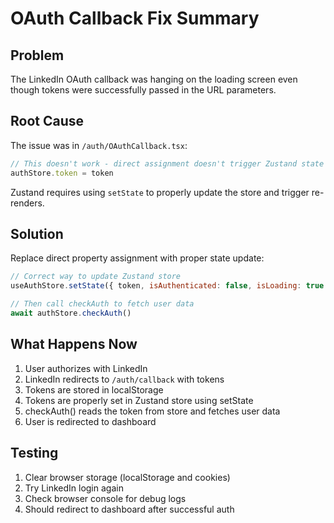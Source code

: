 # OAuth Callback Fix Summary

## Problem
The LinkedIn OAuth callback was hanging on the loading screen even though tokens were successfully passed in the URL parameters.

## Root Cause
The issue was in `/auth/OAuthCallback.tsx`:
```javascript
// This doesn't work - direct assignment doesn't trigger Zustand state updates
authStore.token = token
```

Zustand requires using `setState` to properly update the store and trigger re-renders.

## Solution
Replace direct property assignment with proper state update:
```javascript
// Correct way to update Zustand store
useAuthStore.setState({ token, isAuthenticated: false, isLoading: true })

// Then call checkAuth to fetch user data
await authStore.checkAuth()
```

## What Happens Now
1. User authorizes with LinkedIn
2. LinkedIn redirects to `/auth/callback` with tokens
3. Tokens are stored in localStorage
4. Tokens are properly set in Zustand store using setState
5. checkAuth() reads the token from store and fetches user data
6. User is redirected to dashboard

## Testing
1. Clear browser storage (localStorage and cookies)
2. Try LinkedIn login again
3. Check browser console for debug logs
4. Should redirect to dashboard after successful auth
